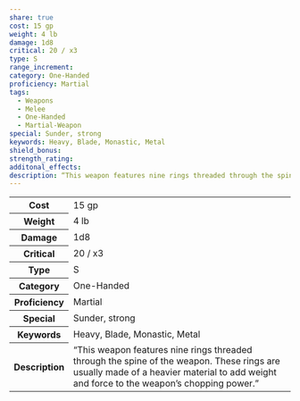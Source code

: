 ```yaml
---
share: true
cost: 15 gp
weight: 4 lb
damage: 1d8
critical: 20 / x3
type: S
range_increment: 
category: One-Handed
proficiency: Martial
tags:
  - Weapons
  - Melee
  - One-Handed
  - Martial-Weapon
special: Sunder, strong
keywords: Heavy, Blade, Monastic, Metal
shield_bonus: 
strength_rating: 
additonal_effects: 
description: “This weapon features nine rings threaded through the spine of the weapon. These rings are usually made of a heavier material to add weight and force to the weapon’s chopping power.”
---
```

<p><span dir="ltr" style="overflow-x: auto;"><table><tbody><tr><th dir="ltr">Cost</th><td dir="ltr">15 gp</td></tr><tr><th dir="ltr">Weight</th><td dir="ltr">4 lb</td></tr><tr><th dir="ltr">Damage</th><td dir="ltr">1d8</td></tr><tr><th dir="ltr">Critical</th><td dir="ltr">20 / x3</td></tr><tr><th dir="ltr">Type</th><td dir="ltr">S</td></tr><tr><th dir="ltr">Category</th><td dir="ltr">One-Handed</td></tr><tr><th dir="ltr">Proficiency</th><td dir="ltr">Martial</td></tr><tr><th dir="ltr">Special</th><td dir="ltr">Sunder, strong</td></tr><tr><th dir="ltr">Keywords</th><td dir="ltr">Heavy, Blade, Monastic, Metal</td></tr><tr><th dir="ltr">Description</th><td dir="ltr">“This weapon features nine rings threaded through the spine of the weapon. These rings are usually made of a heavier material to add weight and force to the weapon’s chopping power.”</td></tr></tbody></table></span></p>